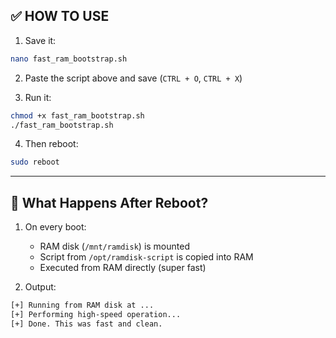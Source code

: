 

## ✅ HOW TO USE

1. Save it:
```bash
nano fast_ram_bootstrap.sh
```

2. Paste the script above and save (`CTRL + O`, `CTRL + X`)

3. Run it:
```bash
chmod +x fast_ram_bootstrap.sh
./fast_ram_bootstrap.sh
```

4. Then reboot:
```bash
sudo reboot
```

---

## 🚀 What Happens After Reboot?

1. On every boot:
   - RAM disk (`/mnt/ramdisk`) is mounted
   - Script from `/opt/ramdisk-script` is copied into RAM
   - Executed from RAM directly (super fast)

2. Output:
```bash
[+] Running from RAM disk at ...
[+] Performing high-speed operation...
[+] Done. This was fast and clean.
